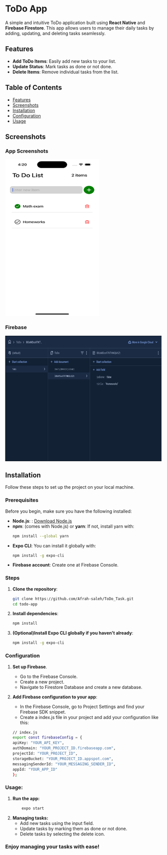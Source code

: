 # ToDo App

A simple and intuitive ToDo application built using **React Native** and **Firebase Firestore**. This app allows users to manage their daily tasks by adding, updating, and deleting tasks seamlessly.

## Features

- **Add ToDo Items**: Easily add new tasks to your list.
- **Update Status**: Mark tasks as done or not done.
- **Delete Items**: Remove individual tasks from the list.

## Table of Contents

- [Features](#features)
-  [Screenshots](#Screenshots)
- [Installation](#installation)
- [Configuration](#configuration)
- [Usage](#usage)

## Screenshots

### App Screenshots
<img src="assets/Home.png" alt="Home Screen" width="300" height="500"/>

### Firebase
<img src="assets/firestore.png" alt="Firebase Firestore" width="500" height="400"/>


## Installation

Follow these steps to set up the project on your local machine.

### Prerequisites

Before you begin, make sure you have the following installed:

- **Node.js**: : [Download Node.js](https://nodejs.org/)
- **npm**: (comes with Node.js) or **yarn**: If not, install yarn with:
  ```bash
  npm install --global yarn
- **Expo CLI**: You can install it globally with:
    ```bash
    npm install -g expo-cli
- **Firebase account**: Create one at Firebase Console.

### Steps

1. **Clone the repository**:
   ```bash
   git clone https://github.com/Afrah-saleh/ToDo_Task.git
   cd todo-app
2. **Install dependencies**:
    ```bash
    npm install

3. **(Optional)Install Expo CLI globally if you haven't already**:
    ```bash
    npm install -g expo-cli

### Configuration
1. **Set up Firebase**.
    - Go to the Firebase Console.
    - Create a new project.
    - Navigate to Firestore Database and create a new database.

2. **Add Firebase configuration to your app**:
    - In the Firebase Console, go to Project Settings and find your Firebase SDK snippet.
    - Create a index.js file in your project and add your configuration like this:
    ```bash
    // index.js
    export const firebaseConfig = {
    apiKey: "YOUR_API_KEY",
    authDomain: "YOUR_PROJECT_ID.firebaseapp.com",
    projectId: "YOUR_PROJECT_ID",
    storageBucket: "YOUR_PROJECT_ID.appspot.com",
    messagingSenderId: "YOUR_MESSAGING_SENDER_ID",
    appId: "YOUR_APP_ID"
    };

### Usage:
1. **Run the app:**
    ```bash
        expo start
2. **Managing tasks:**
    - Add new tasks using the input field.
    - Update tasks by marking them as done or not done.
    - Delete tasks by selecting the delete icon.

### Enjoy managing your tasks with ease!



